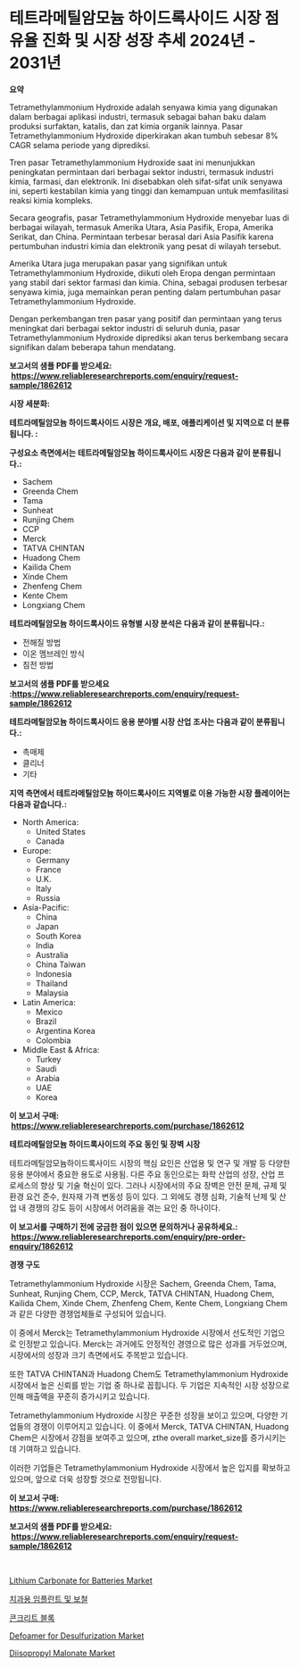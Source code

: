 <p><h1>테트라메틸암모늄 하이드록사이드 시장 점유율 진화 및 시장 성장 추세 2024년 - 2031년</h1></p><p><strong>요약</strong></p>
<p><p>Tetramethylammonium Hydroxide adalah senyawa kimia yang digunakan dalam berbagai aplikasi industri, termasuk sebagai bahan baku dalam produksi surfaktan, katalis, dan zat kimia organik lainnya. Pasar Tetramethylammonium Hydroxide diperkirakan akan tumbuh sebesar 8% CAGR selama periode yang diprediksi.</p><p>Tren pasar Tetramethylammonium Hydroxide saat ini menunjukkan peningkatan permintaan dari berbagai sektor industri, termasuk industri kimia, farmasi, dan elektronik. Ini disebabkan oleh sifat-sifat unik senyawa ini, seperti kestabilan kimia yang tinggi dan kemampuan untuk memfasilitasi reaksi kimia kompleks.</p><p>Secara geografis, pasar Tetramethylammonium Hydroxide menyebar luas di berbagai wilayah, termasuk Amerika Utara, Asia Pasifik, Eropa, Amerika Serikat, dan China. Permintaan terbesar berasal dari Asia Pasifik karena pertumbuhan industri kimia dan elektronik yang pesat di wilayah tersebut.</p><p>Amerika Utara juga merupakan pasar yang signifikan untuk Tetramethylammonium Hydroxide, diikuti oleh Eropa dengan permintaan yang stabil dari sektor farmasi dan kimia. China, sebagai produsen terbesar senyawa kimia, juga memainkan peran penting dalam pertumbuhan pasar Tetramethylammonium Hydroxide.</p><p>Dengan perkembangan tren pasar yang positif dan permintaan yang terus meningkat dari berbagai sektor industri di seluruh dunia, pasar Tetramethylammonium Hydroxide diprediksi akan terus berkembang secara signifikan dalam beberapa tahun mendatang.</p></p>
<p><strong>보고서의 샘플 PDF를 받으세요: &nbsp;<a href="https://www.reliableresearchreports.com/enquiry/request-sample/1862612">https://www.reliableresearchreports.com/enquiry/request-sample/1862612</a></strong></p>
<p><strong>시장 세분화:</strong></p>
<p><strong> 테트라메틸암모늄 하이드록사이드 시장은 개요, 배포, 애플리케이션 및 지역으로 더 분류됩니다. :</strong></p>
<p><strong>구성요소 측면에서는 테트라메틸암모늄 하이드록사이드 시장은 다음과 같이 분류됩니다.:</strong></p>
<p><ul><li>Sachem</li><li>Greenda Chem</li><li>Tama</li><li>Sunheat</li><li>Runjing Chem</li><li>CCP</li><li>Merck</li><li>TATVA CHINTAN</li><li>Huadong Chem</li><li>Kailida Chem</li><li>Xinde Chem</li><li>Zhenfeng Chem</li><li>Kente Chem</li><li>Longxiang Chem</li></ul></p>
<p><strong> 테트라메틸암모늄 하이드록사이드 유형별 시장 분석은 다음과 같이 분류됩니다.:</strong></p>
<p><ul><li>전해질 방법</li><li>이온 멤브레인 방식</li><li>침전 방법</li></ul></p>
<p><strong>보고서의 샘플 PDF를 받으세요 :<a href="https://www.reliableresearchreports.com/enquiry/request-sample/1862612">https://www.reliableresearchreports.com/enquiry/request-sample/1862612</a></strong></p>
<p><strong> 테트라메틸암모늄 하이드록사이드 응용 분야별 시장 산업 조사는 다음과 같이 분류됩니다.:</strong></p>
<p><ul><li>촉매제</li><li>클리너</li><li>기타</li></ul></p>
<p><strong>지역 측면에서 테트라메틸암모늄 하이드록사이드 지역별로 이용 가능한 시장 플레이어는 다음과 같습니다.:</strong></p>
<p><ul>
    <li>
        North America:
        <ul>
            <li>United States</li>
            <li>Canada</li>
        </ul>
    </li>
    <li>
        Europe:
        <ul>
            <li>Germany</li>
            <li>France</li>
            <li>U.K.</li>
            <li>Italy</li>
            <li>Russia</li>
        </ul>
    </li>
    <li>
        Asia-Pacific:
        <ul>
            <li>China</li>
            <li>Japan</li>
            <li>South Korea</li>
            <li>India</li>
            <li>Australia</li>
            <li>China Taiwan</li>
            <li>Indonesia</li>
            <li>Thailand</li>
            <li>Malaysia</li>
        </ul>
    </li>
    <li>
        Latin America:
        <ul>
            <li>Mexico</li>
            <li>Brazil</li>
            <li>Argentina Korea</li>
            <li>Colombia</li>
        </ul>
    </li>
    <li>
        Middle East & Africa:
        <ul>
            <li>Turkey</li>
            <li>Saudi</li>
            <li>Arabia</li>
            <li>UAE</li>
            <li>Korea</li>
        </ul>
    </li>
    </ul></p>
<p><strong>이 보고서 구매: &nbsp;<a href="https://www.reliableresearchreports.com/purchase/1862612">https://www.reliableresearchreports.com/purchase/1862612</a></strong></p>
<p><strong>테트라메틸암모늄 하이드록사이드의 주요 동인 및 장벽 시장</strong></p>
<p><p>테트라메틸암모늄하이드록사이드 시장의 핵심 요인은 산업용 및 연구 및 개발 등 다양한 응용 분야에서 중요한 용도로 사용됨. 다른 주요 동인으로는 화학 산업의 성장, 산업 프로세스의 향상 및 기술 혁신이 있다. 그러나 시장에서의 주요 장벽은 안전 문제, 규제 및 환경 요건 준수, 원자재 가격 변동성 등이 있다. 그 외에도 경쟁 심화, 기술적 난제 및 산업 내 경쟁의 강도 등이 시장에서 어려움을 겪는 요인 중 하나이다.</p></p>
<p><strong>이 보고서를 구매하기 전에 궁금한 점이 있으면 문의하거나 공유하세요.: &nbsp;<a href="https://www.reliableresearchreports.com/enquiry/pre-order-enquiry/1862612">https://www.reliableresearchreports.com/enquiry/pre-order-enquiry/1862612</a></strong></p>
<p><strong>경쟁 구도</strong></p>
<p><p>Tetramethylammonium Hydroxide 시장은 Sachem, Greenda Chem, Tama, Sunheat, Runjing Chem, CCP, Merck, TATVA CHINTAN, Huadong Chem, Kailida Chem, Xinde Chem, Zhenfeng Chem, Kente Chem, Longxiang Chem과 같은 다양한 경쟁업체들로 구성되어 있습니다. </p><p>이 중에서 Merck는 Tetramethylammonium Hydroxide 시장에서 선도적인 기업으로 인정받고 있습니다. Merck는 과거에도 안정적인 경영으로 많은 성과를 거두었으며, 시장에서의 성장과 크기 측면에서도 주목받고 있습니다. </p><p>또한 TATVA CHINTAN과 Huadong Chem도 Tetramethylammonium Hydroxide 시장에서 높은 신뢰를 받는 기업 중 하나로 꼽힙니다. 두 기업은 지속적인 시장 성장으로 인해 매출액을 꾸준히 증가시키고 있습니다. </p><p>Tetramethylammonium Hydroxide 시장은 꾸준한 성장을 보이고 있으며, 다양한 기업들의 경쟁이 이루어지고 있습니다. 이 중에서 Merck, TATVA CHINTAN, Huadong Chem은 시장에서 강점을 보여주고 있으며, zthe overall market_size를 증가시키는 데 기여하고 있습니다. </p><p>이러한 기업들은 Tetramethylammonium Hydroxide 시장에서 높은 입지를 확보하고 있으며, 앞으로 더욱 성장할 것으로 전망됩니다.</p></p>
<p><strong>이 보고서 구매: &nbsp; <a href="https://www.reliableresearchreports.com/purchase/1862612">https://www.reliableresearchreports.com/purchase/1862612</a></strong></p>
<p><strong>보고서의 샘플 PDF를 받으세요: &nbsp;<a href="https://www.reliableresearchreports.com/enquiry/request-sample/1862612">https://www.reliableresearchreports.com/enquiry/request-sample/1862612</a></strong><strong></strong></p>
<p>&nbsp;</p>
<p><p><a href="https://github.com/bmorecock/Market-Research-Report-List-2/blob/main/lithium-carbonate-for-batteries-market.md">Lithium Carbonate for Batteries Market</a></p><p><a href="https://github.com/crfsywufhm81415/Market-Research-Report-List-1/blob/main/7638176191970.md">치과용 임플란트 및 보철</a></p><p><a href="https://github.com/vs10l4sfg5c/Market-Research-Report-List-1/blob/main/6624063191971.md">콘크리트 블록</a></p><p><a href="https://issuu.com/reportprime-2/docs/defoamer-for-desulfurization-market-size-2030.pptx">Defoamer for Desulfurization Market</a></p><p><a href="https://github.com/Krish2023na/Market-Research-Report-List-3/blob/main/diisopropyl-malonate-market.md">Diisopropyl Malonate Market</a></p></p>